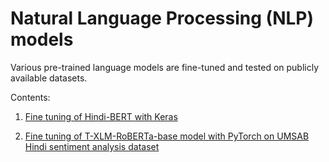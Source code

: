 # Natural Language Processing (NLP) models
Various pre-trained language models are fine-tuned and tested on publicly available datasets.

Contents:

1. [Fine tuning of Hindi-BERT with Keras](https://github.com/SaikatPhys/Machine-Learning-Models/blob/main/Hindi-BERT-fine-tuning-with-keras-using-review-dataset.ipynb)

2. [Fine tuning of T-XLM-RoBERTa-base model with PyTorch on UMSAB Hindi sentiment analysis dataset](https://github.com/SaikatPhys/Machine-Learning-Models/blob/main/T-XLM-RoBERTa-base-fine-tuning-for-sentiment-analysis-task-using-UMSAB-dataset.ipynb)
